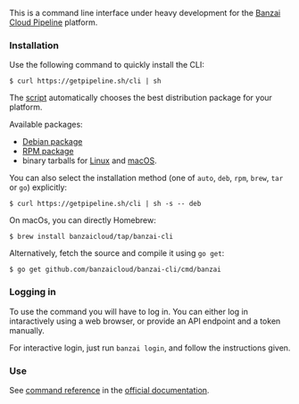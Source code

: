 This is a command line interface under heavy development for the [Banzai Cloud Pipeline](https://beta.banzaicloud.io/) platform.

### Installation

Use the following command to quickly install the CLI:

```
$ curl https://getpipeline.sh/cli | sh
```

The [script](scripts/getcli.sh) automatically chooses the best distribution package for your platform.

Available packages:

- [Debian package](https://banzaicloud.com/downloads/banzai-cli/latest?format=deb)
- [RPM package](https://banzaicloud.com/downloads/banzai-cli/latest?format=rpm)
- binary tarballs for [Linux](https://banzaicloud.com/downloads/banzai-cli/latest?os=linux) and [macOS](https://banzaicloud.com/downloads/banzai-cli/latest?os=darwin).

You can also select the installation method (one of `auto`, `deb`, `rpm`, `brew`, `tar` or `go`) explicitly:

```
$ curl https://getpipeline.sh/cli | sh -s -- deb
```

On macOs, you can directly Homebrew:

```
$ brew install banzaicloud/tap/banzai-cli
```

Alternatively, fetch the source and compile it using `go get`:

```
$ go get github.com/banzaicloud/banzai-cli/cmd/banzai
```

### Logging in

To use the command you will have to log in.
You can either log in intaractively using a web browser, or provide an API endpoint and a token manually.

For interactive login, just run `banzai login`, and follow the instructions given.

### Use

See [command reference](https://banzaicloud.com/docs/pipeline/cli/reference/) in the [official documentation](https://banzaicloud.com/docs/pipeline/cli/).
